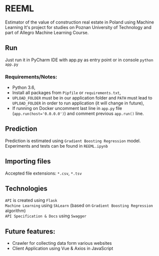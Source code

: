 # REEML
Estimator of the value of construction real estate in Poland using Machine Learning
It's project for studies on Poznan University of Technology and part of Allegro Machine Learning Course. 

## Run
Just run it in PyCharm IDE with app.py as entry point or in console `python app.py` <br />
### Requirements/Notes:
 - Python 3.6,
 - Install all packages from `Pipfile` or `requirements.txt`,
 - `UPLOAD_FOLDER` must be in our application folder and `PATH` must lead to `UPLOAD_FOLDER` in order to run application (it will change in future),
 - If running on Docker uncomment last line in `app.py` file (`app.run(host='0.0.0.0')`) and comment previous `app.run()` line. 
## Prediction
Prediction is estimated using `Gradient Boosting Regression` model. <br />
Experiments and tests can be found in `REEML.ipynb`

## Importing files
Accepted file extensions: `*.csv`, `*.tsv`

## Technologies
`API` is created using `Flask` <br />
`Machine Learning` using `SkLearn` (based on `Gradient Boosting Regression` algorithm) <br />
`API Specification & Docs` using `Swagger` <br />

## Future features:
- Crawler for collecting data form various websites
- Client Application using Vue & Axios in JavaScript
